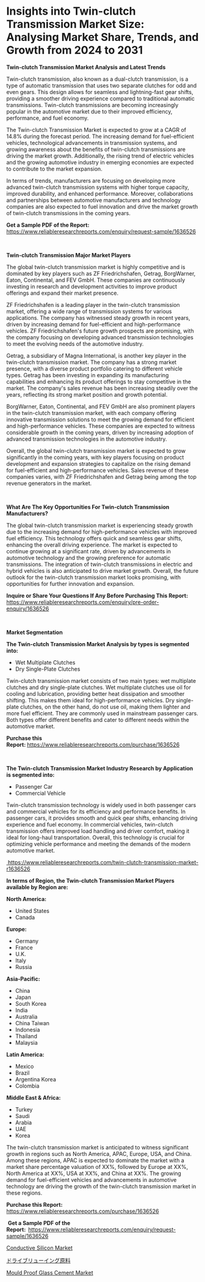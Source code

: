 <p><h1>Insights into Twin-clutch Transmission Market Size: Analysing Market Share, Trends, and Growth from 2024 to 2031</h1></p><p><strong>Twin-clutch Transmission Market Analysis and Latest Trends</strong></p>
<p><p>Twin-clutch transmission, also known as a dual-clutch transmission, is a type of automatic transmission that uses two separate clutches for odd and even gears. This design allows for seamless and lightning-fast gear shifts, providing a smoother driving experience compared to traditional automatic transmissions. Twin-clutch transmissions are becoming increasingly popular in the automotive market due to their improved efficiency, performance, and fuel economy.</p><p>The Twin-clutch Transmission Market is expected to grow at a CAGR of 14.8% during the forecast period. The increasing demand for fuel-efficient vehicles, technological advancements in transmission systems, and growing awareness about the benefits of twin-clutch transmissions are driving the market growth. Additionally, the rising trend of electric vehicles and the growing automotive industry in emerging economies are expected to contribute to the market expansion.</p><p>In terms of trends, manufacturers are focusing on developing more advanced twin-clutch transmission systems with higher torque capacity, improved durability, and enhanced performance. Moreover, collaborations and partnerships between automotive manufacturers and technology companies are also expected to fuel innovation and drive the market growth of twin-clutch transmissions in the coming years.</p></p>
<p><strong>Get a Sample PDF of the Report:&nbsp;</strong> <a href="https://www.reliableresearchreports.com/enquiry/request-sample/1636526">https://www.reliableresearchreports.com/enquiry/request-sample/1636526</a></p>
<p>&nbsp;</p>
<p><strong>Twin-clutch Transmission Major Market Players</strong></p>
<p><p>The global twin-clutch transmission market is highly competitive and is dominated by key players such as ZF Friedrichshafen, Getrag, BorgWarner, Eaton, Continental, and FEV GmbH. These companies are continuously investing in research and development activities to improve product offerings and expand their market presence.</p><p>ZF Friedrichshafen is a leading player in the twin-clutch transmission market, offering a wide range of transmission systems for various applications. The company has witnessed steady growth in recent years, driven by increasing demand for fuel-efficient and high-performance vehicles. ZF Friedrichshafen's future growth prospects are promising, with the company focusing on developing advanced transmission technologies to meet the evolving needs of the automotive industry.</p><p>Getrag, a subsidiary of Magna International, is another key player in the twin-clutch transmission market. The company has a strong market presence, with a diverse product portfolio catering to different vehicle types. Getrag has been investing in expanding its manufacturing capabilities and enhancing its product offerings to stay competitive in the market. The company's sales revenue has been increasing steadily over the years, reflecting its strong market position and growth potential.</p><p>BorgWarner, Eaton, Continental, and FEV GmbH are also prominent players in the twin-clutch transmission market, with each company offering innovative transmission solutions to meet the growing demand for efficient and high-performance vehicles. These companies are expected to witness considerable growth in the coming years, driven by increasing adoption of advanced transmission technologies in the automotive industry.</p><p>Overall, the global twin-clutch transmission market is expected to grow significantly in the coming years, with key players focusing on product development and expansion strategies to capitalize on the rising demand for fuel-efficient and high-performance vehicles. Sales revenue of these companies varies, with ZF Friedrichshafen and Getrag being among the top revenue generators in the market.</p></p>
<p>&nbsp;</p>
<p><strong>What Are The Key Opportunities For Twin-clutch Transmission Manufacturers?</strong></p>
<p><p>The global twin-clutch transmission market is experiencing steady growth due to the increasing demand for high-performance vehicles with improved fuel efficiency. This technology offers quick and seamless gear shifts, enhancing the overall driving experience. The market is expected to continue growing at a significant rate, driven by advancements in automotive technology and the growing preference for automatic transmissions. The integration of twin-clutch transmissions in electric and hybrid vehicles is also anticipated to drive market growth. Overall, the future outlook for the twin-clutch transmission market looks promising, with opportunities for further innovation and expansion.</p></p>
<p><strong>Inquire or Share Your Questions If Any Before Purchasing This Report:</strong> <a href="https://www.reliableresearchreports.com/enquiry/pre-order-enquiry/1636526">https://www.reliableresearchreports.com/enquiry/pre-order-enquiry/1636526</a></p>
<p>&nbsp;</p>
<p><strong>Market Segmentation</strong></p>
<p><strong>The Twin-clutch Transmission Market Analysis by types is segmented into:</strong></p>
<p><ul><li>Wet Multiplate Clutches</li><li>Dry Single-Plate Clutches</li></ul></p>
<p><p>Twin-clutch transmission market consists of two main types: wet multiplate clutches and dry single-plate clutches. Wet multiplate clutches use oil for cooling and lubrication, providing better heat dissipation and smoother shifting. This makes them ideal for high-performance vehicles. Dry single-plate clutches, on the other hand, do not use oil, making them lighter and more fuel efficient. They are commonly used in mainstream passenger cars. Both types offer different benefits and cater to different needs within the automotive market.</p></p>
<p><strong>Purchase this Report:&nbsp;</strong><a href="https://www.reliableresearchreports.com/purchase/1636526">https://www.reliableresearchreports.com/purchase/1636526</a></p>
<p>&nbsp;</p>
<p><strong>The Twin-clutch Transmission Market Industry Research by Application is segmented into:</strong></p>
<p><ul><li>Passenger Car</li><li>Commercial Vehicle</li></ul></p>
<p><p>Twin-clutch transmission technology is widely used in both passenger cars and commercial vehicles for its efficiency and performance benefits. In passenger cars, it provides smooth and quick gear shifts, enhancing driving experience and fuel economy. In commercial vehicles, twin-clutch transmission offers improved load handling and driver comfort, making it ideal for long-haul transportation. Overall, this technology is crucial for optimizing vehicle performance and meeting the demands of the modern automotive market.</p></p>
<p><a href="https://www.reliableresearchreports.com/twin-clutch-transmission-market-r1636526">&nbsp;https://www.reliableresearchreports.com/twin-clutch-transmission-market-r1636526</a></p>
<p><strong>In terms of Region, the Twin-clutch Transmission Market Players available by Region are:</strong></p>
<p>
    <p> <strong> North America: </strong>
        <ul>
            <li>United States</li>
            <li>Canada</li>
        </ul>
        </p> 
    <p> <strong> Europe: </strong>
        <ul>
            <li>Germany</li>
            <li>France</li>
            <li>U.K.</li>
            <li>Italy</li>
            <li>Russia</li>
        </ul>
        </p> 
    <p> <strong> Asia-Pacific: </strong>
        <ul>
            <li>China</li>
            <li>Japan</li>
            <li>South Korea</li>
            <li>India</li>
            <li>Australia</li>
            <li>China Taiwan</li>
            <li>Indonesia</li>
            <li>Thailand</li>
            <li>Malaysia</li>
        </ul>
        </p> 
    <p> <strong> Latin America: </strong>
        <ul>
            <li>Mexico</li>
            <li>Brazil</li>
            <li>Argentina Korea</li>
            <li>Colombia</li>
        </ul>
        </p> 
    <p> <strong> Middle East & Africa: </strong>
        <ul>
            <li>Turkey</li>
            <li>Saudi</li>
            <li>Arabia</li>
            <li>UAE</li>
            <li>Korea</li>
        </ul>
    </p>
    </p>
<p><p>The twin-clutch transmission market is anticipated to witness significant growth in regions such as North America, APAC, Europe, USA, and China. Among these regions, APAC is expected to dominate the market with a market share percentage valuation of XX%, followed by Europe at XX%, North America at XX%, USA at XX%, and China at XX%. The growing demand for fuel-efficient vehicles and advancements in automotive technology are driving the growth of the twin-clutch transmission market in these regions.</p></p>
<p><strong>Purchase this Report: </strong><a href="https://www.reliableresearchreports.com/purchase/1636526">https://www.reliableresearchreports.com/purchase/1636526</a></p>
<p>&nbsp;<strong>Get a Sample PDF of the Report:&nbsp;&nbsp;</strong><a href="https://www.reliableresearchreports.com/enquiry/request-sample/1636526">https://www.reliableresearchreports.com/enquiry/request-sample/1636526</a></p>
<p><strong></strong></p>
<p><p><a href="https://medium.com/@sura.dutkadut/conductive-silicon-market-analysis-report-global-insights-by-region-type-6b7715a5b2b1">Conductive Silicon Market</a></p><p><a href="https://github.com/sghwr779811674/Market-Research-Report-List-3/blob/main/6883121124993.md">ドライブリューイング原料</a></p><p><a href="https://medium.com/@hakielkafi_83796/mould-proof-glass-cement-market-market-segmentation-geographical-regions-and-market-forcast-till-8043e13a146b">Mould Proof Glass Cement Market</a></p></p>